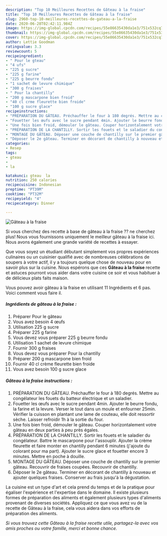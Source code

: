 ```yaml
---
description: "Top 10 Meilleures Recettes de Gâteau à la fraise"
title: "Top 10 Meilleures Recettes de Gâteau à la fraise"
slug: 2960-top-10-meilleures-recettes-de-gateau-a-la-fraise
date: 2020-06-28T02:42:11.984Z
image: https://img-global.cpcdn.com/recipes/55e86635430da1e3/751x532cq70/gateau-a-la-fraise-photo-principale-de-la-recette.jpg
thumbnail: https://img-global.cpcdn.com/recipes/55e86635430da1e3/751x532cq70/gateau-a-la-fraise-photo-principale-de-la-recette.jpg
cover: https://img-global.cpcdn.com/recipes/55e86635430da1e3/751x532cq70/gateau-a-la-fraise-photo-principale-de-la-recette.jpg
author: Lettie Goodman
ratingvalue: 3.3
reviewcount: 5
recipeingredient:
- " Pour le gteau"
- "4 ufs"
- "225 g sucre"
- "225 g farine"
- "225 g beurre fondu"
- "1 sachet de levure chimique"
- "300 g fraises"
- " Pour la chantilly"
- "200 g mascarpone bien froid"
- "40 cl crme fleurette bien froide"
- "100 g sucre glace"
recipeinstructions:
- "PRÉPARATION DU GÂTEAU. Préchauffer le four à 180 degrés. Mettre au congélateur les fouets du batteur électrique et un saladier."
- "Fouetter les œufs avec le sucre pendant 4min. Ajouter le beurre fondu, la farine et la levure. Verser le tout dans un moule et enfourner 25min. Vérifier la cuisson en plantant une lame de couteau, elle doit ressortir sèche. Laisser refroidir 1h à la sortie du four."
- "Une fois bien froid, démouler le gâteau. Couper horizontalement votre gâteau en deux parties à peu près égales."
- "PRÉPARATION DE LA CHANTILLY. Sortir les fouets et le saladier du congélateur. Battre le mascarpone pour l&#39;assouplir. Ajouter la crème fleurette et faire monter en chantilly pendant 6 minutes (j&#39;ajoute du colorant pour ma part). Ajouter le sucre glace et fouetter encore 3 minutes. Mettre en poche à douille."
- "MONTAGE DU GÂTEAU. Déposer une couche de chantilly sur le premier gâteau. Recouvrir de fraises coupées. Recouvrir de chantilly."
- "Déposer le 2e gâteau. Terminer en décorant de chantilly à nouveau et ajouter quelques fraises. Conserver au frais jusqu&#39;à la dégustation."
categories:
- Resep
tags:
- gteau
- 
- la

katakunci: gteau  la 
nutrition: 250 calories
recipecuisine: Indonesian
preptime: "PT39M"
cooktime: "PT32M"
recipeyield: "4"
recipecategory: Dinner

---
```



![Gâteau à la fraise](https://img-global.cpcdn.com/recipes/55e86635430da1e3/751x532cq70/gateau-a-la-fraise-photo-principale-de-la-recette.jpg)

Si vous cherchez des recette à base de gâteau à la fraise ?? ne cherchez plus! Nous vous fournissons uniquement le meilleur gâteau à la fraise ici. Nous avons également une grande variété de recettes à essayer.

Que vous soyez un étudiant débutant simplement vos propres expériences culinaires ou un cuisinier qualifié avec de nombreuses célébrations de soupers à votre actif, il y a toujours quelque chose de nouveau pour en savoir plus sur la cuisine. Nous espérons que ces <strong> Gâteau à la fraise </strong> recette et astuces pourront vous aider dans votre cuisine ce soir et vous habituer à de délicieux plats faits maison.

<!--inarticleads1-->

Vous pouvez avoir gâteau à la fraise en utilisant 11 Ingrédients et 6 pas. Voici comment vous faire il.

##### Ingrédients de gâteau à la fraise :

1. Préparer  Pour le gâteau
1. Vous avez besoin 4 œufs
1. Utilisation 225 g sucre
1. Préparer 225 g farine
1. Vous devez vous préparer 225 g beurre fondu
1. Utilisation 1 sachet de levure chimique
1. Fournir 300 g fraises
1. Vous devez vous préparer  Pour la chantilly
1. Préparer 200 g mascarpone bien froid
1. Fournir 40 cl crème fleurette bien froide
1. Vous avez besoin 100 g sucre glace




<!--inarticleads2-->

##### Gâteau à la fraise instructions :

1. PRÉPARATION DU GÂTEAU. Préchauffer le four à 180 degrés. Mettre au congélateur les fouets du batteur électrique et un saladier.
1. Fouetter les œufs avec le sucre pendant 4min. Ajouter le beurre fondu, la farine et la levure. Verser le tout dans un moule et enfourner 25min. Vérifier la cuisson en plantant une lame de couteau, elle doit ressortir sèche. Laisser refroidir 1h à la sortie du four.
1. Une fois bien froid, démouler le gâteau. Couper horizontalement votre gâteau en deux parties à peu près égales.
1. PRÉPARATION DE LA CHANTILLY. Sortir les fouets et le saladier du congélateur. Battre le mascarpone pour l&#39;assouplir. Ajouter la crème fleurette et faire monter en chantilly pendant 6 minutes (j&#39;ajoute du colorant pour ma part). Ajouter le sucre glace et fouetter encore 3 minutes. Mettre en poche à douille.
1. MONTAGE DU GÂTEAU. Déposer une couche de chantilly sur le premier gâteau. Recouvrir de fraises coupées. Recouvrir de chantilly.
1. Déposer le 2e gâteau. Terminer en décorant de chantilly à nouveau et ajouter quelques fraises. Conserver au frais jusqu&#39;à la dégustation.




<!--inarticleads1-->

<p>
La cuisine est un type d'art et cela prend du temps et de la pratique pour égaliser l'expérience et l'expertise dans le domaine. Il existe plusieurs formes de préparation des aliments et également plusieurs types d'aliments provenant de diverses sociétés. Appliquez ce que vous avez vu de la recette de Gâteau à la fraise, cela vous aidera dans vos efforts de préparation des aliments.
</p>

<p>
<i>Si vous trouvez cette Gâteau à la fraise recette utile, partagez-la avec vos amis proches ou votre famille, merci et bonne chance.</i>
</p>
